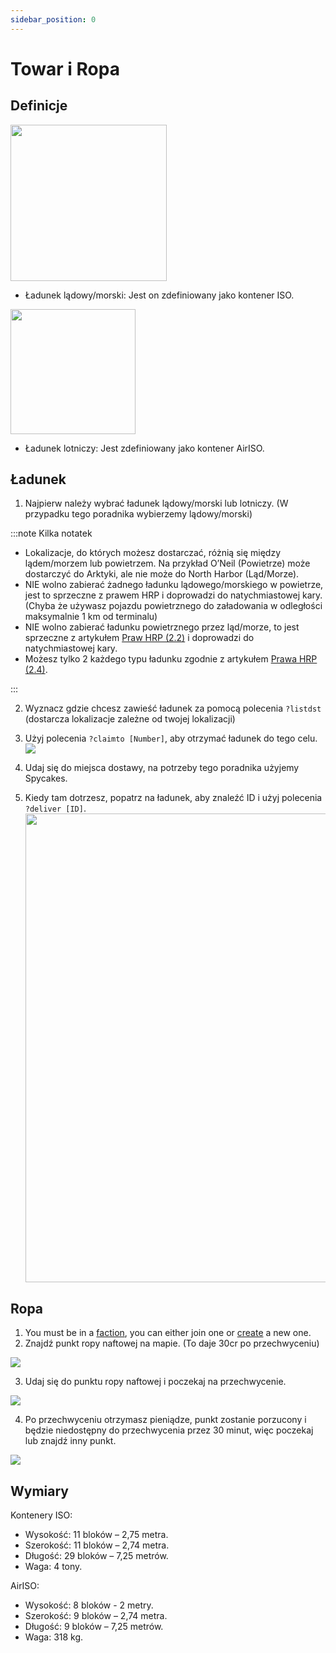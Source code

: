 ```yaml
---
sidebar_position: 0
---
```


# Towar i Ropa

## Definicje

<!-- css for flex -->
  <div class="flex-vcenter">
    <div>
      <img src="/img/hrp/cargooil/HRPISOContainer.png" width="250px"/>
    </div>
<p>

- Ładunek lądowy/morski: Jest on zdefiniowany jako kontener ISO.

</p>
  </div>

<!-- css for flex -->
  <div class="flex-vcenter">
    <div>
      <img src="/img/hrp/cargooil/HRPAirISOContainerpng.png" width="200px"/>
    </div>
<p>

- Ładunek lotniczy: Jest zdefiniowany jako kontener AirISO.

</p>
  </div>

## Ładunek

1. Najpierw należy wybrać ładunek lądowy/morski lub lotniczy. (W przypadku tego poradnika wybierzemy lądowy/morski)

:::note Kilka notatek

- Lokalizacje, do których możesz dostarczać, różnią się między lądem/morzem lub powietrzem. Na przykład O’Neil (Powietrze) może dostarczyć do Arktyki, ale nie może do North Harbor (Ląd/Morze).
- NIE wolno zabierać żadnego ładunku lądowego/morskiego w powietrze, jest to sprzeczne z prawem HRP i doprowadzi do natychmiastowej kary. (Chyba że używasz pojazdu powietrznego do załadowania w odległości maksymalnie 1 km od terminalu)
- NIE wolno zabierać ładunku powietrznego przez ląd/morze, to jest sprzeczne z artykułem [Praw HRP (2.2)](/hrplaws#23-airiso-container-mismanagement) i doprowadzi do natychmiastowej kary.
- Możesz tylko 2 każdego typu ładunku zgodnie z artykułem [Prawa HRP (2.4)](/hrplaws#24-player-container-limit).

:::

2. Wyznacz gdzie chcesz zawieść ładunek za pomocą polecenia `?listdst` (dostarcza lokalizacje zależne od twojej lokalizacji)
3. Użyj polecenia `?claimto [Number]`, aby otrzymać ładunek do tego celu. <img src="/img/hrp/cargooil/HRPClaimTo.png" />

4. Udaj się do miejsca dostawy, na potrzeby tego poradnika użyjemy Spycakes.
5. Kiedy tam dotrzesz, popatrz na ładunek, aby znaleźć ID i użyj polecenia `?deliver [ID]`. <img src="/img/hrp/cargooil/HRPDeliver.png" width="750px" />


## Ropa

1. You must be in a [faction](https://trickys.gg/factions), you can either join one or [create](/stormworks/HRP/factions#create-a-faction) a new one.
2. Znajdź punkt ropy naftowej na mapie. (To daje 30cr po przechwyceniu)

<img src="/img/hrp/cargooil/HRPOilField.png" />

3. Udaj się do punktu ropy naftowej i poczekaj na przechwycenie.

<img src="/img/hrp/cargooil/HRPOilPointcapture1.png" />

4. Po przechwyceniu otrzymasz pieniądze, punkt zostanie porzucony i będzie niedostępny do przechwycenia przez 30 minut, więc poczekaj lub znajdź inny punkt.

<img src="/img/hrp/cargooil/HRPOilPointcapture2.png" />

## Wymiary

Kontenery ISO:
- Wysokość: 11 bloków – 2,75 metra.
- Szerokość: 11 bloków – 2,74 metra.
- Długość: 29 bloków – 7,25 metrów.
- Waga: 4 tony.

AirISO:
- Wysokość: 8 bloków - 2 metry.
- Szerokość: 9 bloków – 2,74 metra.
- Długość: 9 bloków – 7,25 metrów.
- Waga: 318 kg.
